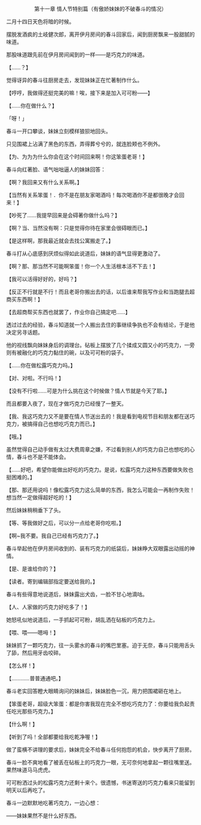 <p align="center">第十一章 情人节特别篇（有傲娇妹妹的不破春斗的情况）</p>

二月十四日天色将暗的时候。

摆脱发酒疯的土岐健次郎，离开伊月房间的春斗回家后，闻到厨房飘来一股甜腻的味道。

那股味道跟先前在伊月房间闻到的一样——是巧克力的味道。

【……？】

觉得讶异的春斗往厨房走去，发现妹妹正在忙著制作什么。

【哼哼，我做得还挺完美的嘛！唉，接下来是加入可可粉——】

【……你在做什么？】

「呀！」

春斗一开口攀谈，妹妹立刻模样狼狈地回头。

只见围裙上沾满了黑色的东西，弄得葬兮兮的，就连脸颊也不例外。

【为、为为为什么你会在这个时间回来啊！你这笨蛋老哥！】

春斗向红著脸、语气咄咄逼人的妹妹回答：

【啊？我回来又有什么关系啊。】

【当然有关系笨蛋！．你不是在朋友家喝酒吗！每次喝酒你不是都很晚才会回来！】

【吵死了……我提早回来是会碍著你做什么吗？】

【啊？当、当然没有啊：只是觉得你待在家里会很碍眼而已。】

【是这样啊，那我最近就会去找公寓搬走了。】

春斗打从心底感到厌烦似得如此说道后，妹妹的语气显得更激动了。

【啊？那、那当然不可能啊笨蛋！你一个人生活根本活不下去！】

【我可以活得好好的，好吗？】

【反正不行就是不行！而且老哥你搬出去的话，以后谁来帮我写作业和当跑腿去超商买东西啊！】

【去超商帮买东西也就罢了，作业你自己搞定吧……】

透过过去的经验，春斗知道就一个人搬出去住的事继续争执也不会有结论，于是他决定另寻话题。

他的视线飘向妹妹身后的调理台。砧板上摆放了几个揉成又圆又小的巧克力，一旁则有被融化的巧克力黏住的碗，以及可可粉的袋子。

【……你在做松露巧克力吗。】

【对、对啦。不行吗！】

【没有不行啦……可是为什么挑在这个时候做？情人节就是今天了耶。】

而且都要入夜了，现在才做巧克力已经慢了一整天。

【我、我这巧克力又不是要在情人节送出去的！我是看到电视节目和朋友都在送巧克力，被搞得自己也想吃巧克力而已。】

【哦。】

虽然觉得自己动手做有太过大费周章之嫌，不过看到别人的巧克力自己也想吃的心情，春斗也不是不能体会。

【……好吧，希望你能做出好吃的巧克力。是说，松露巧克力这种东西要做失败也挺困难的。】

【那、那还用说吗！像松露巧克力这么简单的东西，我怎么可能会一再制作失败！想当然一定做得超好吃的！】

然后妹妹稍稍垂下了头。

【等、等我做好之后，可以分一点给老哥你吃啦。】

【啊~我不要。我自己已经有巧克力了。】

春斗举起他在伊月房间收到的、装有巧克力的纸袋后，妹妹睁大双眼露出动摇的神情。

【是、是谁给你的？】

【读者。寄到编辑部指定要送给我的。】

春斗有些得意地说道后，妹妹露出犬齿，一脸不甘心地滴咕。

【人、人家做的巧克力好吃多了！】

她怒吼似地说道后，一手抓起可可粉，胡乱洒在砧板的巧克力上。

【喂、喂——嗯呣！】

妹妹抓了一颗巧克力，往一头雾水的春斗的嘴巴里塞。迫于无奈，春斗只能用舌头了舔，然后用牙齿咬碎。

【怎么样！】

【…………普普通通吧。】

春斗老实回答瞪大眼睛询问的妹妹后，妹妹脸色一沉，用力把围裙砸在地上。

【笨蛋老哥，超级大笨蛋：都是你害我现在完全不想吃巧克力了：你要给我负起责任吃光那些巧克力。】

【什么啊！】

【听到了吗！全部都要给我吃乾净喔！】

做了蛮横不讲理的要求后，妹妹完全不给春斗任何抱怨的机会，快步离开了厨房。

春斗一脸不爽地看了被丢在砧板上的巧克力一眼，无可奈何地拿起一颗往嘴里送。果然味道马马虎虎。

可可粉洒过头的松露巧克力还剩十来个。很遗憾，书迷寄送的巧克力看来只能留到明天以后再吃了。

春斗一边默默地吃著巧克力，一边心想：

——妹妹果然不是什么好东西。

